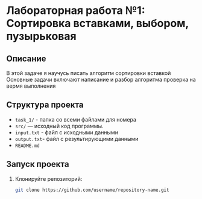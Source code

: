 # Лабораторная работа №1: Сортировка вставками, выбором, пузырьковая

## Описание
В этой задаче я научусь писать алгоритм сортировки вставкой
Основные задачи включают написание и разбор алгоритма
проверка на вермя выполнения

## Структура проекта
- `task_1/` - папка со всеми файлами для номера 
- `src/` — исходный код программы.
- `input.txt` - файл с исходными данными
- `output.txt`- файл с результирующими данными
- `README.md`

## Запуск проекта
1. Клонируйте репозиторий:
   ```bash
   git clone https://github.com/username/repository-name.git
